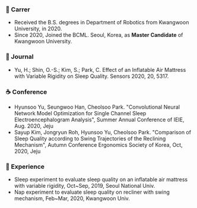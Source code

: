 
<!--
**HyunsooYu/HyunsooYu** is a ✨ _special_ ✨ repository because its `README.md` (this file) appears on your GitHub profile.
-->

### 🔭 Carrer
 * Received the B.S. degrees in Department of Robotics from Kwangwoon University, in 2020.
 * Since 2020, Joined the BCML. Seoul, Korea, as **Master Candidate** of Kwangwoon University.

### 📄 Journal
 * Yu, H.; Shin, O.-S.; Kim, S.; Park, C. Effect of an Inflatable Air Mattress with Variable Rigidity on Sleep Quality. Sensors 2020, 20, 5317.
 
### ☕ Conference
 * Hyunsoo Yu, Seungwoo Han, Cheolsoo Park. "Convolutional Neural Network Model Optimization for Single Channel Sleep Electroencephalogram Analysis", Summer Annual Conference of IEIE, Aug. 2020, Jeju
 * Sayup Kim, Jongryun Roh, Hyunsoo Yu, Cheolsoo Park. "Comparison of Sleep Quality according to Swing Trajectories of the Reclining Mechanism", Autumn Conference Ergonomics Society of Korea, Oct, 2020, Jeju

### 🔬 Experience
 * Sleep experiment to evaluate sleep quality on an inflatable air mattress with variable rigidity, Oct~Sep, 2019, Seoul National Univ.
 * Nap experiment to evaluate sleep quality on recliner with swing mechanism, Feb~Mar, 2020, Kwangwoon Univ.
 
